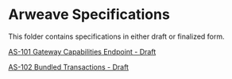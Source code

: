 # Arweave Specifications

This folder contains specifications in either draft or finalized form.

[AS-101 Gateway Capabilities Endpoint - Draft](AS-101.md)
  
[AS-102 Bundled Transactions - Draft](AS-102.md)
